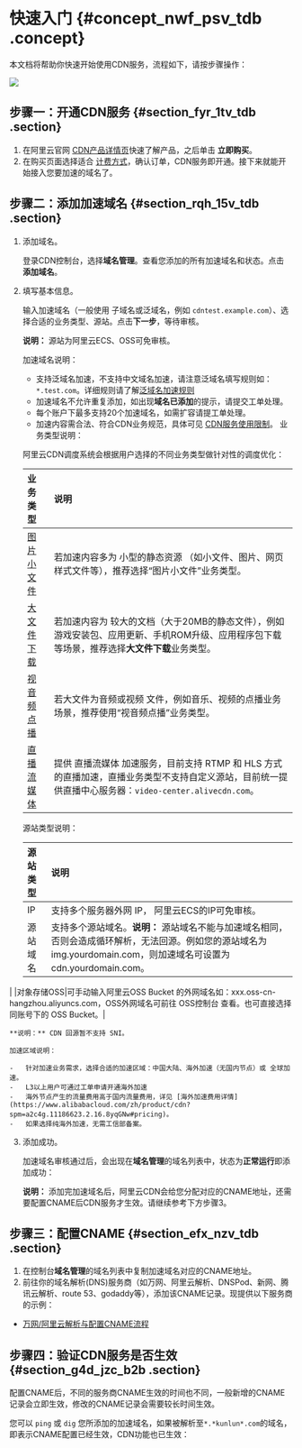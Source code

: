 # 快速入门 {#concept_nwf_psv_tdb .concept}

本文档将帮助你快速开始使用CDN服务，流程如下，请按步骤操作：

![](http://static-aliyun-doc.oss-cn-hangzhou.aliyuncs.com/assets/img/5111/6046_zh-CN.png)

## 步骤一：开通CDN服务 {#section_fyr_1tv_tdb .section}

1.  在阿里云官网 [CDN产品详情页](https://www.alibabacloud.com/zh/product/cdn?spm=a2c63.m28257.1097650.dznavproductsb3.2d10ed692Mw3yo)快速了解产品，之后单击 **立即购买**。
2.  在购买页面选择适合 [计费方式](https://www.alibabacloud.com/zh/product/cdn?spm=a2c63.m28257.1097650.dznavproductsb3.2d10ed692Mw3yo#pricing)，确认订单，CDN服务即开通。接下来就能开始接入您要加速的域名了。

## 步骤二：添加加速域名 {#section_rqh_15v_tdb .section}

1.  添加域名。

    登录CDN控制台，选择**域名管理**。查看您添加的所有加速域名和状态。点击 **添加域名**。

2.  填写基本信息。

    输入加速域名（一般使用 子域名或泛域名，例如 `cdntest.example.com`）、选择合适的业务类型、源站。点击**下一步**，等待审核。

    **说明：** 源站为阿里云ECS、OSS可免审核。

    加速域名说明：

    -   支持泛域名加速，不支持中文域名加速，请注意泛域名填写规则如： `*.test.com`。详细规则请了解[泛域名加速规则](https://help.aliyun.com/knowledge_detail/40182.html?spm=5176.11065259.1996646101.searchclickresult.11f776b2iN3vme)
    -   加速域名不允许重复添加，如出现**域名已添加**的提示，请提交工单处理。
    -   每个账户下最多支持20个加速域名，如需扩容请提工单处理。
    -   加速内容需合法、符合CDN业务规范，具体可见 [CDN服务使用限制](../../../../intl.zh-CN/用户指南/域名准入标准.md#)。
    业务类型说明：

    阿里云CDN调度系统会根据用户选择的不同业务类型做针对性的调度优化：

    |业务类型|说明|
    |:---|:-|
    |[图片小文件](https://help.aliyun.com/document_detail/34992.html)|若加速内容多为 小型的静态资源 （如小文件、图片、网页样式文件等），推荐选择“图片小文件”业务类型。|
    |[大文件下载](https://help.aliyun.com/document_detail/34999.html)|若加速内容为 较大的文档（大于20MB的静态文件），例如游戏安装包、应用更新、手机ROM升级、应用程序包下载等场景，推荐选择**大文件下载**业务类型。|
    |[视音频点播](https://help.aliyun.com/document_detail/35005.html)|若大文件为音频或视频 文件，例如音乐、视频的点播业务场景，推荐使用“视音频点播”业务类型。|
    |[直播流媒体](https://help.aliyun.com/document_detail/27117.html)|提供 直播流媒体 加速服务，目前支持 RTMP 和 HLS 方式的直播加速，直播业务类型不支持自定义源站，目前统一提供直播中心服务器：`video-center.alivecdn.com`。|

    源站类型说明：

    |源站类型|说明|
    |:---|:-|
    |IP|支持多个服务器外网 IP， 阿里云ECS的IP可免审核。|
    |源站域名|支持多个源站域名。**说明：** 源站域名不能与加速域名相同，否则会造成循环解析，无法回源。例如您的源站域名为img.yourdomain.com，则加速域名可设置为cdn.yourdomain.com。

|
    |对象存储OSS|可手动输入阿里云OSS Bucket 的外网域名如：xxx.oss-cn-hangzhou.aliyuncs.com，OSS外网域名可前往 OSS控制台 查看。也可直接选择同账号下的 OSS Bucket。|

    **说明：** CDN 回源暂不支持 SNI。

    加速区域说明：

    -   针对加速业务需求，选择合适的加速区域：中国大陆、海外加速（无国内节点）或 全球加速。
    -   L3以上用户可通过工单申请开通海外加速
    -   海外节点产生的流量费用高于国内流量费用，详见 [海外加速费用详情](https://www.alibabacloud.com/zh/product/cdn?spm=a2c4g.11186623.2.16.8yqGNw#pricing)。
    -   如果选择纯海外加速，无需工信部备案。
3.  添加成功。

    加速域名审核通过后，会出现在**域名管理**的域名列表中，状态为**正常运行**即添加成功：

    **说明：** 添加完加速域名后，阿里云CDN会给您分配对应的CNAME地址，还需要配置CNAME后CDN服务才生效。请继续参考下方步骤3。


## 步骤三：配置CNAME {#section_efx_nzv_tdb .section}

1.  在控制台**域名管理**的域名列表中复制加速域名对应的CNAME地址。
2.  前往你的域名解析\(DNS\)服务商（如万网、阿里云解析、DNSPod、新网、腾讯云解析、route 53、godaddy等），添加该CNAME记录。现提供以下服务商的示例：

-   [万网/阿里云解析与配置CNAME流程](intl.zh-CN/快速入门/配置CNAME/万网/阿里云解析与配置CNAME流程.md#)

## 步骤四：验证CDN服务是否生效 {#section_g4d_jzc_b2b .section}

配置CNAME后，不同的服务商CNAME生效的时间也不同，一般新增的CNAME记录会立即生效，修改的CNAME记录会需要较长时间生效。

您可以 `ping` 或 `dig` 您所添加的加速域名，如果被解析至`*.*kunlun*.com`的域名，即表示CNAME配置已经生效，CDN功能也已生效：

